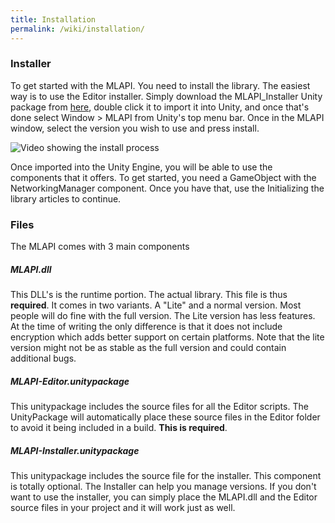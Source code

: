 ```yaml
---
title: Installation
permalink: /wiki/installation/
---
```


### Installer
To get started with the MLAPI. You need to install the library. The easiest way is to use the Editor installer. Simply download the MLAPI_Installer Unity package from [here](https://github.com/MidLevel/MLAPI/releases), double click it to import it into Unity, and once that's done select Window > MLAPI from Unity's top menu bar. Once in the MLAPI window, select the version you wish to use and press install.


![Video showing the install process](https://i.imgur.com/zN63DlJ.gif)


Once imported into the Unity Engine, you will be able to use the components that it offers. To get started, you need a GameObject with the NetworkingManager component. Once you have that, use the Initializing the library articles to continue.


### Files
The MLAPI comes with 3 main components
##### MLAPI.dll
This DLL's is the runtime portion. The actual library. This file is thus **required**. It comes in two variants. A "Lite" and a normal version. Most people will do fine with the full version. The Lite version has less features. At the time of writing the only difference is that it does not include encryption which adds better support on certain platforms. Note that the lite version might not be as stable as the full version and could contain additional bugs.
##### MLAPI-Editor.unitypackage
This unitypackage includes the source files for all the Editor scripts. The UnityPackage will automatically place these source files in the Editor folder to avoid it being included in a build. **This is required**.
##### MLAPI-Installer.unitypackage
This unitypackage includes the source file for the installer. This component is totally optional. The Installer can help you manage versions. If you don't want to use the installer, you can simply place the MLAPI.dll and the Editor source files in your project and it will work just as well.
